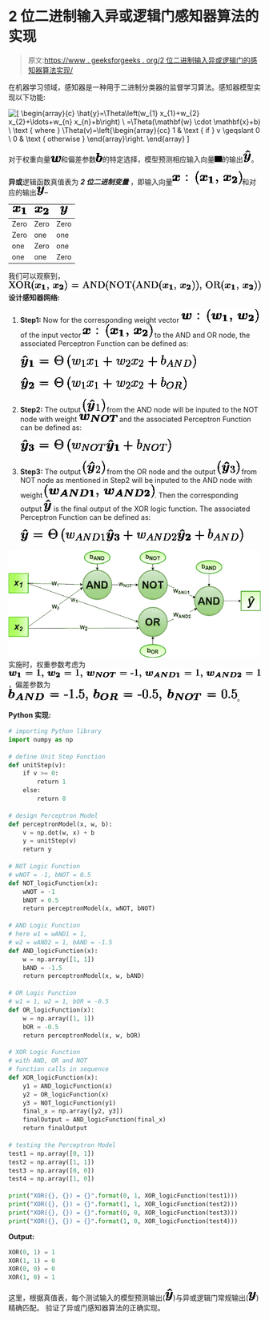 # 2 位二进制输入异或逻辑门感知器算法的实现

> 原文:[https://www . geeksforgeeks . org/2 位二进制输入异或逻辑门的感知器算法实现/](https://www.geeksforgeeks.org/implementation-of-perceptron-algorithm-for-xor-logic-gate-with-2-bit-binary-input/)

在机器学习领域，感知器是一种用于二进制分类器的监督学习算法。感知器模型实现以下功能:

![\[ \begin{array}{c} \hat{y}=\Theta\left(w_{1} x_{1}+w_{2} x_{2}+\ldots+w_{n} x_{n}+b\right) \\ =\Theta(\mathbf{w} \cdot \mathbf{x}+b) \\ \text { where } \Theta(v)=\left\{\begin{array}{cc} 1 & \text { if } v \geqslant 0 \\ 0 & \text { otherwise } \end{array}\right. \end{array} \]](img/7a525c5fa0f2cf3118ef7158b4d5b176.png "Rendered by QuickLaTeX.com")

对于权重向量![$\boldsymbol{w}$](img/b85c5d684ed173b293bb6e1c77dbb63c.png "Rendered by QuickLaTeX.com")和偏差参数![$\boldsymbol{b}$](img/c7ccd739aed60032fc89fa01d6512f60.png "Rendered by QuickLaTeX.com")的特定选择，模型预测相应输入向量![$\boldsymbol{x}$](img/8a021e6b8f75d1f8dd7535d27ea03254.png "Rendered by QuickLaTeX.com")的输出![$\boldsymbol{\hat{y}}$](img/a6e8955385eea2eb103e7a07d209a00c.png "Rendered by QuickLaTeX.com")。

**异或**逻辑函数真值表为 ***2 位二进制变量*** ，即输入向量![$\boldsymbol{x} : (\boldsymbol{x_{1}}, \boldsymbol{x_{2}})$](img/78d53309f09fecf584615fd711306497.png "Rendered by QuickLaTeX.com")和对应的输出![$\boldsymbol{y}$](img/2a77d93c3050965e762fdc689edaab6e.png "Rendered by QuickLaTeX.com")–

| ![$\boldsymbol{x_{1}}$](img/4a0a3c212c46d96f633f15b9a7b33864.png "Rendered by QuickLaTeX.com") | ![$\boldsymbol{x_{2}}$](img/68ff94b5056f37ca7234d1bff5e655bf.png "Rendered by QuickLaTeX.com") | ![$\boldsymbol{y}$](img/2a77d93c3050965e762fdc689edaab6e.png "Rendered by QuickLaTeX.com") |
| --- | --- | --- |
| Zero | Zero | Zero |
| Zero | one | one |
| one | Zero | one |
| one | one | Zero |

我们可以观察到，![$XOR(\boldsymbol{x_{1}}, \boldsymbol{x_{2}}) = AND(NOT(AND(\boldsymbol{x_{1}}, \boldsymbol{x_{2}})), OR(\boldsymbol{x_{1}}, \boldsymbol{x_{2}}))$](img/255389a68cc54d2e89dcf212f5562faa.png "Rendered by QuickLaTeX.com")
**设计感知器网络:**

1.  **Step1:** Now for the corresponding weight vector ![$\boldsymbol{w} : (\boldsymbol{w_{1}}, \boldsymbol{w_{2}})$](img/094e9945bcbef60421988602f7f77a3c.png "Rendered by QuickLaTeX.com") of the input vector ![$\boldsymbol{x} : (\boldsymbol{x_{1}}, \boldsymbol{x_{2}})$](img/29110e5e151bd1672384d8ad571650b1.png "Rendered by QuickLaTeX.com") to the AND and OR node, the associated Perceptron Function can be defined as:

    ![\[$\boldsymbol{\hat{y}_{1}} = \Theta\left(w_{1} x_{1}+w_{2} x_{2}+b_{AND}\right)$ \]](img/15b4635035365f29fdc0be0478ab60dc.png "Rendered by QuickLaTeX.com")

    ![\[$\boldsymbol{\hat{y}_{2}} = \Theta\left(w_{1} x_{1}+w_{2} x_{2}+b_{OR}\right)$ \]](img/8f3d59495bcc6f522caa6efd1caeed25.png "Rendered by QuickLaTeX.com")

2.  **Step2:** The output ![($\boldsymbol{\hat{y}}_{1}$)](img/cdec6c73f988c5d4a519b1fc000c4414.png "Rendered by QuickLaTeX.com") from the AND node will be inputed to the NOT node with weight ![$\boldsymbol{w_{NOT}}$](img/4e10403d8f76f7b9024a360a4ecb58fa.png "Rendered by QuickLaTeX.com") and the associated Perceptron Function can be defined as:

    ![\[$\boldsymbol{\hat{y}_{3}} = \Theta\left(w_{NOT}  \boldsymbol{\hat{y}_{1}}+b_{NOT}\right)$\]](img/340a33dab7779e3ebd31eba0c5f68ffd.png "Rendered by QuickLaTeX.com")

3.  **Step3:** The output ![($\boldsymbol{\hat{y}}_{2}$)](img/f2fff49e8f3cf5395c51659e7c3c8472.png "Rendered by QuickLaTeX.com") from the OR node and the output ![($\boldsymbol{\hat{y}}_{3}$)](img/bc9502cbc54f7957d54d1068608b0e6c.png "Rendered by QuickLaTeX.com") from NOT node as mentioned in Step2 will be inputed to the AND node with weight ![$(\boldsymbol{w_{AND1}}, \boldsymbol{w_{AND2}})$](img/f64b60e0c83306ef8161f7a1054ba9d8.png "Rendered by QuickLaTeX.com"). Then the corresponding output ![$\boldsymbol{\hat{y}}$](img/a6e8955385eea2eb103e7a07d209a00c.png "Rendered by QuickLaTeX.com") is the final output of the XOR logic function. The associated Perceptron Function can be defined as:

    ![\[$\boldsymbol{\hat{y}} = \Theta\left(w_{AND1}  \boldsymbol{\hat{y}_{3}}+w_{AND2}  \boldsymbol{\hat{y}_{2}}+b_{AND}\right)$\]](img/ff760502b052009570c7a709020a8b03.png "Rendered by QuickLaTeX.com")

![](img/fc7533e51ffb32c16ae62f572b36aa39.png)
实施时，权重参数考虑为![$\boldsymbol{w_{1}} = 1, \boldsymbol{w_{2}} = 1, \boldsymbol{w_{NOT}} = -1, \boldsymbol{w_{AND1}} = 1, \boldsymbol{w_{AND2}} = 1$](img/71b5a7f1ccf52cc8ec88ccb59c70f783.png "Rendered by QuickLaTeX.com")，偏差参数为![$\boldsymbol{b_{AND}} = -1.5, \boldsymbol{b_{OR}} = -0.5, \boldsymbol{b_{NOT}} = 0.5$](img/b8d43ae8ef90d8c762f7100529cfedce.png "Rendered by QuickLaTeX.com")。

**Python 实现:**

```py
# importing Python library
import numpy as np

# define Unit Step Function
def unitStep(v):
    if v >= 0:
        return 1
    else:
        return 0

# design Perceptron Model
def perceptronModel(x, w, b):
    v = np.dot(w, x) + b
    y = unitStep(v)
    return y

# NOT Logic Function
# wNOT = -1, bNOT = 0.5
def NOT_logicFunction(x):
    wNOT = -1
    bNOT = 0.5
    return perceptronModel(x, wNOT, bNOT)

# AND Logic Function
# here w1 = wAND1 = 1, 
# w2 = wAND2 = 1, bAND = -1.5
def AND_logicFunction(x):
    w = np.array([1, 1])
    bAND = -1.5
    return perceptronModel(x, w, bAND)

# OR Logic Function
# w1 = 1, w2 = 1, bOR = -0.5
def OR_logicFunction(x):
    w = np.array([1, 1])
    bOR = -0.5
    return perceptronModel(x, w, bOR)

# XOR Logic Function
# with AND, OR and NOT  
# function calls in sequence
def XOR_logicFunction(x):
    y1 = AND_logicFunction(x)
    y2 = OR_logicFunction(x)
    y3 = NOT_logicFunction(y1)
    final_x = np.array([y2, y3])
    finalOutput = AND_logicFunction(final_x)
    return finalOutput

# testing the Perceptron Model
test1 = np.array([0, 1])
test2 = np.array([1, 1])
test3 = np.array([0, 0])
test4 = np.array([1, 0])

print("XOR({}, {}) = {}".format(0, 1, XOR_logicFunction(test1)))
print("XOR({}, {}) = {}".format(1, 1, XOR_logicFunction(test2)))
print("XOR({}, {}) = {}".format(0, 0, XOR_logicFunction(test3)))
print("XOR({}, {}) = {}".format(1, 0, XOR_logicFunction(test4)))
```

**Output:**

```py
XOR(0, 1) = 1
XOR(1, 1) = 0
XOR(0, 0) = 0
XOR(1, 0) = 1

```

这里，根据真值表，每个测试输入的模型预测输出(![$\boldsymbol{\hat{y}}$](img/a6e8955385eea2eb103e7a07d209a00c.png "Rendered by QuickLaTeX.com"))与异或逻辑门常规输出(![$\boldsymbol{y}$](img/2a77d93c3050965e762fdc689edaab6e.png "Rendered by QuickLaTeX.com"))精确匹配。
验证了异或门感知器算法的正确实现。